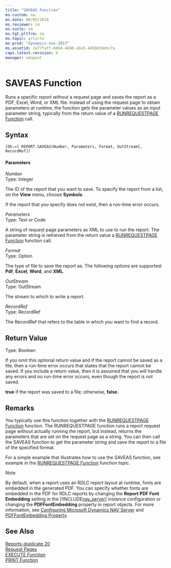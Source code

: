 ```yaml
---
title: "SAVEAS Function"
ms.custom: na
ms.date: 06/05/2016
ms.reviewer: na
ms.suite: na
ms.tgt_pltfrm: na
ms.topic: article
ms-prod: "dynamics-nav-2017"
ms.assetid: 3a77faff-8804-4b90-aba5-445b03debc7a
caps.latest.revision: 6
manager: edupont
---
```

# SAVEAS Function
Runs a specific report without a request page and saves the report as a PDF, Excel, Word, or XML file. Instead of using the request page to obtain parameters at runtime, the function gets the parameter values as an input parameter string, typically from the return value of a [RUNREQUESTPAGE Function](RUNREQUESTPAGE-Function.md) call.  
  
## Syntax  
  
```  
[Ok:=] REPORT.SAVEAS(Number, Parameters, Format, OutStream[, RecordRef])  
```  
  
#### Parameters  
 *Number*  
 Type: Integer  
  
 The ID of the report that you want to save. To specify the report from a list, on the **View** menu, choose **Symbols**.  
  
 If the report that you specify does not exist, then a run\-time error occurs.  
  
 *Parameters*  
 Type: Text or Code  
  
 A string of request page parameters as XML to use to run the report. The parameter string is retrieved from the return value a [RUNREQUESTPAGE Function](RUNREQUESTPAGE-Function.md) function call.  
  
 *Format*  
 Type: Option  
  
 The type of file to save the report as. The following options are supported: **Pdf**, **Excel**, **Word**, and **XML**.  
  
 *OutStream*  
 Type: OutStream  
  
 The stream to which to write a report.  
  
 *RecordRef*  
 Type: RecordRef  
  
 The RecordRef that refers to the table in which you want to find a record.  
  
## Return Value  
 Type: Boolean  
  
 If you omit this optional return value and if the report cannot be saved as a file, then a run\-time error occurs that states that the report cannot be saved. If you include a return value, then it is assumed that you will handle any errors and no run\-time error occurs, even though the report is not saved.  
  
 **true** if the report was saved to a file; otherwise, **false**.  
  
## Remarks  
 You typically use this function together with the [RUNREQUESTPAGE Function](RUNREQUESTPAGE-Function.md) function. The RUNREQUESTPAGE function runs a report request page without actually running the report, but instead, returns the parameters that are set on the request page as a string. You can then call the SAVEAS function to get the parameter string and save the report to a file of the specified format.  
  
 For a simple example that illustrates how to use the SAVEAS function, see example in the [RUNREQUESTPAGE Function](RUNREQUESTPAGE-Function.md) function topic.  
  
> [!NOTE]  
>  By default, when a report uses an RDLC report layout at runtime, fonts are embedded in the generated PDF. You can specify whether fonts are embedded in the PDF for RDLC reports by changing the **Report PDF Font Embedding** setting in the [!INCLUDE[nav_server](includes/nav_server_md.md)] instance configuration or changing the **PDFFontEmbedding** property in report objects. For more information, see [Configuring Microsoft Dynamics NAV Server](Configuring-Microsoft-Dynamics-NAV-Server.md) and [PDFFontEmbedding Property](PDFFontEmbedding-Property.md).  
  
## See Also  
 [Reports\-duplicate 20](Reports-duplicate-20.md)   
 [Request Pages](Request-Pages.md)   
 [EXECUTE Function](EXECUTE-Function.md)   
 [PRINT Function](PRINT-Function.md)
